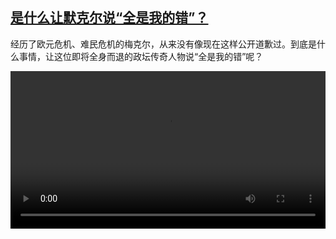 <!--1616681824000-->
[是什么让默克尔说“全是我的错”？](https://www.dw.com/zh/%E6%98%AF%E4%BB%80%E4%B9%88%E8%AE%A9%E9%BB%98%E5%85%8B%E5%B0%94%E8%AF%B4%E2%80%9C%E5%85%A8%E6%98%AF%E6%88%91%E7%9A%84%E9%94%99%E2%80%9D%EF%BC%9F/a-56991164)
------

<p>经历了欧元危机、难民危机的梅克尔，从来没有像现在这样公开道歉过。到底是什么事情，让这位即将全身而退的政坛传奇人物说“全是我的错”呢？</small></p><video src="https://tvdownloaddw-a.akamaihd.net/dwtv_video/flv/vdt_zh/2021/bchi210325_001_14a59merkel-apology-fin_sd_sor.mp4" controls style="width:100%"></video>
